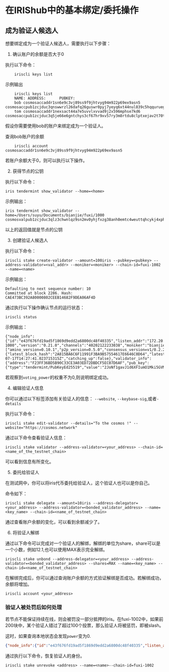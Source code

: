 # 在IRIShub中的基本绑定/委托操作

## 成为验证人候选人

想要绑定成为一个验证人候选人，需要执行以下步骤：

1. 确认账户的余额是否大于0

执行以下命令：
```
    iriscli keys list
```
示例输出
```
    iriscli keys list
    NAME: ADDRESS:      PUBKEY:
    bob cosmosaccaddr1sn6e9c3vj89ss9f9jhtvyg94m922p69ex9asn5 cosmosaccpub1zcjduc3qnswwrzl26dafq26guswr0pyj7yeyq6xt44nul839c5hqquruegestlsjfq
    tom cosmosaccaddr1nexsact44a7e5uvvlxvvad9j2x596mphse7kd6 cosmosaccpub1zcjduc3q5je66e6gntchys3cf67hr9xv57ry3m8rtdu8clptxejav2t70t0sgnaex0
```
假设你需要使用bob的账户来绑定成为一个验证人。

查询bob账户的余额
```
    iriscli account cosmosaccaddr1sn6e9c3vj89ss9f9jhtvyg94m922p69ex9asn5
```

若账户余额大于0，则可以执行以下操作。

2.  获得节点的公钥

执行以下命令：
```
iris tendermint show_validator --home=<home>
```

示例输出：

```
iris tendermint show_validator --home=/Users/suyu/Documents/bianjie/fuxi/1000
cosmosvalpub1zcjduc3qlz3chwnlqz9sn2mv0yhjfxzg38anh0emtc4weuttqhcykj4xphhqtdclw8
```

以上的返回值就是节点的公钥

3. 创建验证人候选人

执行以下命令：

```
iriscli stake create-validator --amount=100iris --pubkey=<pubkey> --address-validator=<val_addr> --moniker=<moniker> --chain-id=fuxi-1002 --name=<name>
```

示例输出：

```
Defaulting to next sequence number: 10
Committed at block 2286. Hash: CAE473BC392A80000802CEEB14682F9DEA06AF4D
```

通过执行以下操作确认节点的运行状态：

```
iriscli status
```

示例输出：

```
{"node_info":{"id":"e43f676fd19ad5f1869d9edd2a6800dc48f40335","listen_addr":"172.20.155.233:26656","network":"fuxi-1000","version":"0.21.0","channels":"40202122233038","moniker":"bianjie","other":["amino_version=0.10.1","p2p_version=0.5.0","consensus_version=v1/0.2.2","rpc_version=0.7.0/3","tx_index=on","rpc_addr=tcp://0.0.0.0:26657"]},"sync_info":{"latest_block_hash":"2A815BA6C6F11991F3BA9B57554617E6646C0D64","latest_app_hash":"38E4313CD4A50513BA0A259D0F86C5845DF9A12C","latest_block_height":"172","latest_block_time":"2018-07-17T14:27:41.023715315Z","catching_up":false},"validator_info":{"address":"F23FF36BD5B90C33CE3A03ED72DBDCF5EC07D6AF","pub_key":{"type":"tendermint/PubKeyEd25519","value":"2JoNf1gavJ1d6XFIumO1Mki5GVMOcg58AioHksU3maE="},"voting_power":"100"}}
```

若观察到`voting_power`的权重不为0,则说明绑定成功。



4. 编辑验证人信息

你可以通过以下标签添加有关验证人的信息： `--website`, `--keybase-sig`,或者`-details` 

执行以下命令：

```
iriscli stake edit-validator --details="To the cosmos !" --website="https://cosmos.network"
```

通过以下命令查看验证人信息：

```
iriscli stake validator --address-validator=<your_address> --chain-id=<name_of_the_testnet_chain>
```
可以看到信息有所变化。


5. 委托给验证人

在测试网中，你可以将iris代币委托给验证人，这个验证人也可以是你自己。

命令如下：
```
iriscli stake delegate --amount=10iris --address-delegator=<your_address> --address-validator=<bonded_validator_address> --name=<key_name> --chain-id=<name_of_testnet_chain>
```

通过查看账户余额的变化，可以看到余额减少了。



6. 将验证人解绑

通过以下命令可以完成对一个验证人的解绑，解绑的单位为share，share可以是一个小数，例如12.1,也可以使用MAX表示完全解绑。

```
iriscli stake unbond --address-delegator=<your_address> --address-validator=<bonded_validator_address> --shares=MAX --name=<key_name> --chain-id=<name_of_testnet_chain>
```

在解绑完成后，你可以通过查询账户余额的方式验证解绑是否成功。若解绑成功，余额将增加。

```
iriscli account <your_address>
```


### 验证人被处罚后如何处理

若节点不能保证持续在线，则会被罚没一部分抵押的iris。在fuxi-1002中，如果前200块中，某个验证人错过了超过100个投票，那么验证人将被惩罚，即被slash。

这时，如果查询本地状态会发现`power`变为0.

```json
{"node_info":{"id":"e43f676fd19ad5f1869d9edd2a6800dc48f40335","listen_addr":"172.20.155.233:26656","network":"fuxi-1000","version":"0.21.0","channels":"40202122233038","moniker":"bianjie","other":["amino_version=0.10.1","p2p_version=0.5.0","consensus_version=v1/0.2.2","rpc_version=0.7.0/3","tx_index=on","rpc_addr=tcp://0.0.0.0:26657"]},"sync_info":{"latest_block_hash":"2A815BA6C6F11991F3BA9B57554617E6646C0D64","latest_app_hash":"38E4313CD4A50513BA0A259D0F86C5845DF9A12C","latest_block_height":"172","latest_block_time":"2018-07-17T14:27:41.023715315Z","catching_up":false},"validator_info":{"address":"F23FF36BD5B90C33CE3A03ED72DBDCF5EC07D6AF","pub_key":{"type":"tendermint/PubKeyEd25519","value":"2JoNf1gavJ1d6XFIumO1Mki5GVMOcg58AioHksU3maE="},"voting_power":"0"}}
```

通过执行以下命令，恢复验证人的身份。

```
iriscli stake unrevoke <address> --name=<name>--chain-id=fuxi-1002
```
